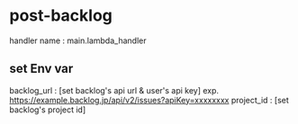 # post-backlog

handler name : main.lambda_handler


## set Env var
backlog_url : [set backlog's api url & user's api key] exp. https://example.backlog.jp/api/v2/issues?apiKey=xxxxxxxx
project_id  : [set backlog's project id]

